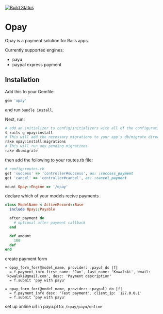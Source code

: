 [![Build Status](https://travis-ci.org/olownia/opay.png)](https://travis-ci.org/olownia/opay)

# Opay

Opay is a payment solution for Rails apps.

Currently supported engines:
* payu
* paypal express payment

## Installation

Add this to your Gemfile:

``` ruby
gem 'opay'
```

and run `bundle install`.

Next, run:

``` bash
# add an initializer to config/initializers with all of the configuration options
$ rails g opay:install
# This will add the necessary migrations to your app's db/migrate directory
rake opay:install:migrations
# This will run any pending migrations
rake db:migrate
```
then add the following to your routes.rb file:

``` ruby
# config/routes.rb
get 'success' => 'controller#success', as: :success_payment
get 'cancel' => 'controller#cancel', as: :cancel_payment

mount Opay::Engine => '/opay'
```

declare which of your models recive payments

``` ruby
class ModelName < ActiveRecord::Base
  include Opay::Payable

  after_payment do
    # optional after payment callback
  end

  def amount
    100
  def
end
```

create payment form

``` haml
= opay_form_for(@model_name, provider: :payu) do |f|
  = f.payment_info first_name: 'Jan', last_name: 'Kowalski', email: 'kowalski@gmail.com', desc: 'Payment description'
  = f.submit 'pay with payu'
```

``` haml
= opay_form_for(@model_name, provider: :paypal) do |f|
  = f.payment_info desc: 'Test payment', client_ip: '127.0.0.1'
  = f.submit 'pay with payu'
```

set up online url in payu.pl to: `/opay/payu/online`
